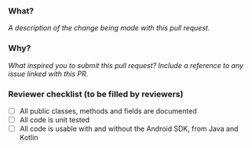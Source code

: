 ### What?

_A description of the change being made with this pull request._

### Why?

_What inspired you to submit this pull request? Include a reference to any issue linked with this PR._ 

### Reviewer checklist (to be filled by reviewers)

- [ ] All public classes, methods and fields are documented
- [ ] All code is unit tested
- [ ] All code is usable with and without the Android SDK, from Java and Kotlin
